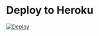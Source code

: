 # Deploy to Heroku


[![Deploy](https://www.herokucdn.com/deploy/button.png)](https://heroku.com/deploy)


